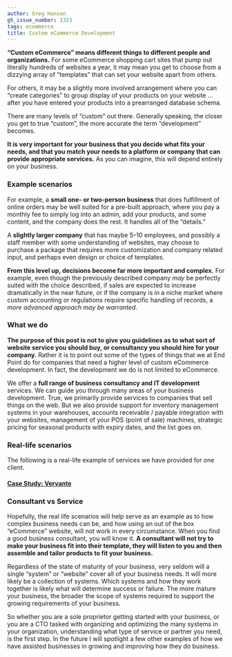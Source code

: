 ```yaml
---
author: Greg Hanson
gh_issue_number: 1323
tags: ecommerce
title: Custom eCommerce Development
---
```




**“Custom eCommerce” means different things to different people and organizations.** 
For some eCommerce shopping cart sites that pump out literally hundreds of websites a year, it may mean you get to choose from a dizzying array of “templates” that can set your website apart from others.

For others, it may be a slightly more involved arrangement where you can “create categories” to group display of your products on your website ... after you have entered your products into a prearranged database schema.

There are many levels of “custom” out there. Generally speaking, the closer you get to true “custom”, the more accurate the term “development” becomes.

**It is very important for your business that you decide what fits your needs, and that you match your needs to a platform or company that can provide appropriate services.** As you can imagine, this will depend entirely on your business.

### Example scenarios

For example, a **small one- or two-person business** that does fulfillment of online orders may be well suited for a pre-built approach, where you pay a monthly fee to simply log into an admin, add your products, and some content, and the company does the rest. It handles all of the “details.”

A **slightly larger company** that has maybe 5–10 employees, and possibly a staff member with some understanding of websites, may choose to purchase a package that requires more customization and company related input, and perhaps even design or choice of templates.

**From this level up, decisions become far more important and complex.** For example, even though the previously described company *may* be perfectly suited with the choice described, if sales are expected to increase dramatically in the near future, or if the company is in a niche market where custom accounting or regulations require specific handling of records, a *more advanced approach may be warranted*.

### What we do

**The purpose of this post is not to give you guidelines as to what sort of website service you should buy, or consultancy you should hire for your company.** Rather it is to point out some of the types of things that we at End Point do for companies that need a higher level of custom eCommerce development. In fact, the development we do is not limited to eCommerce.

We offer a **full range of business consultancy and IT development** services. We can guide you through many areas of your business development. True, we primarily provide services to companies that sell things on the web. But we also provide support for inventory management systems in your warehouses, accounts receivable / payable integration with your websites, management of your POS (point of sale) machines, strategic pricing for seasonal products with expiry dates, and the list goes on.

### Real-life scenarios

The following is a real-life example of services we have provided for one client. 

#### [Case Study: Vervante](/blog/2017/08/28/client-case-study-vervante-publishing)

### Consultant vs Service

Hopefully, the real life scenarios will help serve as an example as to how complex business needs can be, and how using an out of the box “eCommerce” website, will not work in every circumstance. When you find a good business consultant, you will know it. **A consultant will not try to make your business fit into their template, they will listen to you and then assemble and tailor products to fit your business.**

Regardless of the state of maturity of your business, very seldom will a single “system” or “website” cover all of your business needs. It will more likely be a collection of systems. Which systems and how they work together is likely what will determine success or failure. The more mature your business, the broader the scope of systems required to support the growing requirements of your business.

So whether you are a sole proprietor getting started with your business, or you are a CTO tasked with organizing and optimizing the many systems in your organization, understanding what type of service or partner you need, is the first step.
In the future I will spotlight a few other examples of how we have assisted businesses in growing and improving how they do business.


